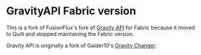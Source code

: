 # GravityAPI Fabric version

This is a fork of FusionFlux's fork of [Gravity API](https://github.com/Fusion-Flux/Gravity-Api) for Fabric because it moved to Quilt and stopped maintaining the Fabric version.

Gravity API is originally a fork of Gaider10's [Gravity Changer](https://github.com/Gaider10/GravityChanger).

